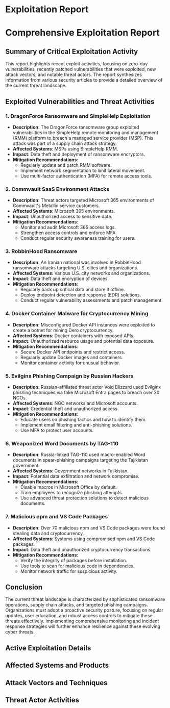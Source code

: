# Exploitation Report

# Comprehensive Exploitation Report

## Summary of Critical Exploitation Activity

This report highlights recent exploit activities, focusing on zero-day vulnerabilities, recently patched vulnerabilities that were exploited, new attack vectors, and notable threat actors. The report synthesizes information from various security articles to provide a detailed overview of the current threat landscape.

## Exploited Vulnerabilities and Threat Activities

### 1. DragonForce Ransomware and SimpleHelp Exploitation
- **Description**: The DragonForce ransomware group exploited vulnerabilities in the SimpleHelp remote monitoring and management (RMM) platform to breach a managed service provider (MSP). This attack was part of a supply chain attack strategy.
- **Affected Systems**: MSPs using SimpleHelp RMM.
- **Impact**: Data theft and deployment of ransomware encryptors.
- **Mitigation Recommendations**:
  - Regularly update and patch RMM software.
  - Implement network segmentation to limit lateral movement.
  - Use multi-factor authentication (MFA) for remote access tools.

### 2. Commvault SaaS Environment Attacks
- **Description**: Threat actors targeted Microsoft 365 environments of Commvault's Metallic service customers.
- **Affected Systems**: Microsoft 365 environments.
- **Impact**: Unauthorized access to sensitive data.
- **Mitigation Recommendations**:
  - Monitor and audit Microsoft 365 access logs.
  - Strengthen access controls and enforce MFA.
  - Conduct regular security awareness training for users.

### 3. RobbinHood Ransomware
- **Description**: An Iranian national was involved in RobbinHood ransomware attacks targeting U.S. cities and organizations.
- **Affected Systems**: Various U.S. city networks and organizations.
- **Impact**: Data theft and encryption of devices.
- **Mitigation Recommendations**:
  - Regularly back up critical data and store it offline.
  - Deploy endpoint detection and response (EDR) solutions.
  - Conduct regular vulnerability assessments and patch management.

### 4. Docker Container Malware for Cryptocurrency Mining
- **Description**: Misconfigured Docker API instances were exploited to create a botnet for mining Dero cryptocurrency.
- **Affected Systems**: Docker containers with exposed APIs.
- **Impact**: Unauthorized resource usage and potential data exposure.
- **Mitigation Recommendations**:
  - Secure Docker API endpoints and restrict access.
  - Regularly update Docker images and containers.
  - Monitor container activity for unusual behavior.

### 5. Evilginx Phishing Campaign by Russian Hackers
- **Description**: Russian-affiliated threat actor Void Blizzard used Evilginx phishing techniques via fake Microsoft Entra pages to breach over 20 NGOs.
- **Affected Systems**: NGO networks and Microsoft accounts.
- **Impact**: Credential theft and unauthorized access.
- **Mitigation Recommendations**:
  - Educate users on phishing tactics and how to identify them.
  - Implement email filtering and anti-phishing solutions.
  - Use MFA to protect user accounts.

### 6. Weaponized Word Documents by TAG-110
- **Description**: Russia-linked TAG-110 used macro-enabled Word documents in spear-phishing campaigns targeting the Tajikistan government.
- **Affected Systems**: Government networks in Tajikistan.
- **Impact**: Potential data exfiltration and network compromise.
- **Mitigation Recommendations**:
  - Disable macros in Microsoft Office by default.
  - Train employees to recognize phishing attempts.
  - Use advanced threat protection solutions to detect malicious documents.

### 7. Malicious npm and VS Code Packages
- **Description**: Over 70 malicious npm and VS Code packages were found stealing data and cryptocurrency.
- **Affected Systems**: Systems using compromised npm and VS Code packages.
- **Impact**: Data theft and unauthorized cryptocurrency transactions.
- **Mitigation Recommendations**:
  - Verify the integrity of packages before installation.
  - Use tools to scan for malicious code in dependencies.
  - Monitor network traffic for suspicious activity.

## Conclusion

The current threat landscape is characterized by sophisticated ransomware operations, supply chain attacks, and targeted phishing campaigns. Organizations must adopt a proactive security posture, focusing on regular updates, user education, and robust access controls to mitigate these threats effectively. Implementing comprehensive monitoring and incident response strategies will further enhance resilience against these evolving cyber threats.

## Active Exploitation Details



## Affected Systems and Products



## Attack Vectors and Techniques



## Threat Actor Activities

 
